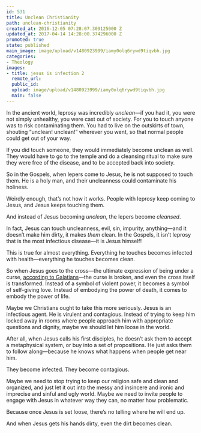 ```yaml
---
id: 531
title: Unclean Christianity
path: unclean-christianity
created_at: 2016-12-05 07:28:07.309125000 Z
updated_at: 2017-04-14 14:28:00.374296000 Z
promoted: true
state: published
main_image: image/upload/v1480923999/iamy0olq6rywd9tiqvbh.jpg
categories:
- Theology
images:
- title: jesus is infection 2
  remote_url: 
  public_id: 
  upload: image/upload/v1480923999/iamy0olq6rywd9tiqvbh.jpg
  main: false
---
```

In the ancient world, leprosy was incredibly *unclean*—if you had it, you were not simply unhealthy, you were cast out of society. For you to touch anyone was to risk contaminating them. You had to live on the outskirts of town, shouting “unclean! unclean!” wherever you went, so that normal people could get out of your way.

If you did touch someone, they would immediately become unclean as well. They would have to go to the temple and do a cleansing ritual to make sure they were free of the disease, and to be accepted back into society.

So in the Gospels, when lepers come to Jesus, he is not supposed to touch them. He is a holy man, and their uncleanness could contaminate his holiness. 

Weirdly enough, that’s not how it works. People with leprosy keep coming to Jesus, and Jesus keeps touching them. 

And instead of Jesus becoming *unclean*, the lepers become *cleansed*.

In fact, Jesus can touch uncleanness, evil, sin, impurity, anything—and it doesn’t make him dirty, it makes *them* clean. In the Gospels, it isn’t leprosy that is the most infectious disease—it is Jesus himself! 

This is true for almost everything. Everything he touches becomes infected with health—everything he touches becomes clean. 

So when Jesus goes to the cross—the ultimate expression of being under a curse, [according to Galatians](https://www.biblegateway.com/passage/?search=Galatians+3%3A13&version=NIV)—the curse is broken, and even the cross itself is transformed. Instead of a symbol of violent power, it becomes a symbol of self-giving love. Instead of embodying the power of death, it comes to embody the power of life.

Maybe we Christians ought to take this more seriously. Jesus is an infectious agent. He is virulent and contagious. Instead of trying to keep him locked away in rooms where people approach him with appropriate questions and dignity, maybe we should let him loose in the world. 

After all, when Jesus calls his first disciples, he doesn’t ask them to accept a metaphysical system, or buy into a set of propositions. He just asks them to follow along—because he knows what happens when people get near him. 

They become infected. They become contagious. 

Maybe we need to stop trying to keep our religion safe and clean and organized, and just let it out into the messy and insincere and ironic and imprecise and sinful and ugly world. Maybe we need to invite people to engage with Jesus in whatever way they can, no matter how problematic.

Because once Jesus is set loose, there’s no telling where he will end up. 

And when Jesus gets his hands dirty, even the dirt becomes clean.
